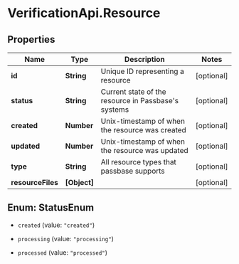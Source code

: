 # VerificationApi.Resource

## Properties

Name | Type | Description | Notes
------------ | ------------- | ------------- | -------------
**id** | **String** | Unique ID representing a resource | [optional] 
**status** | **String** | Current state of the resource in Passbase&#39;s systems | [optional] 
**created** | **Number** | Unix-timestamp of when the resource was created | [optional] 
**updated** | **Number** | Unix-timestamp of when the resource was updated | [optional] 
**type** | **String** | All resource types that passbase supports | [optional] 
**resourceFiles** | **[Object]** |  | [optional] 



## Enum: StatusEnum


* `created` (value: `"created"`)

* `processing` (value: `"processing"`)

* `processed` (value: `"processed"`)




